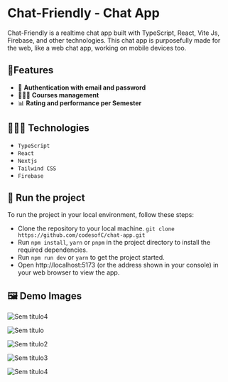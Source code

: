 # Chat-Friendly - Chat App

Chat-Friendly is a realtime chat app built with TypeScript, React, Vite Js, Firebase, and other technologies. This chat app is purposefully made for the web, like a web chat app, working on mobile devices too.

## 🎈Features
- 🔑 **Authentication with email and password**
-  👩🏾‍💻 **Courses management**
-  📊 **Rating and performance per Semester**


## 👩🏾‍💻 Technologies
- `TypeScript`
- `React`
- `Nextjs`
- `Tailwind CSS`
- `Firebase`

## 🚦 Run the project
To run the project in your local environment, follow these steps:
- Clone the repository to your local machine. `git clone https://github.com/codesofC/chat-app.git`
- Run `npm install`, `yarn` or `pnpm` in the project directory to install the required dependencies.
- Run `npm run dev` or `yarn` to get the project started.
- Open http://localhost:5173 (or the address shown in your console) in your web browser to view the app.
  
## 🖼 Demo Images

![Sem título4](https://github.com/codesofC/ead-plataforma/assets/76754023/c1ea8d99-2511-4684-89ed-ba66d58ae1f9)

![Sem título](https://github.com/codesofC/ead-plataforma/assets/76754023/2105a8bf-c67d-4d74-9ad3-8298d0a47bec)

![Sem título2](https://github.com/codesofC/ead-plataforma/assets/76754023/ee3af96c-ce51-46bc-861e-c169f7a4e188)

![Sem título3](https://github.com/codesofC/ead-plataforma/assets/76754023/a22ab96e-95fd-43b4-9d94-dc2475fc1458)

![Sem título4](https://github.com/codesofC/ead-plataforma/assets/76754023/8b4b3ed3-47de-4ef9-ba7d-b2dc37698130)
